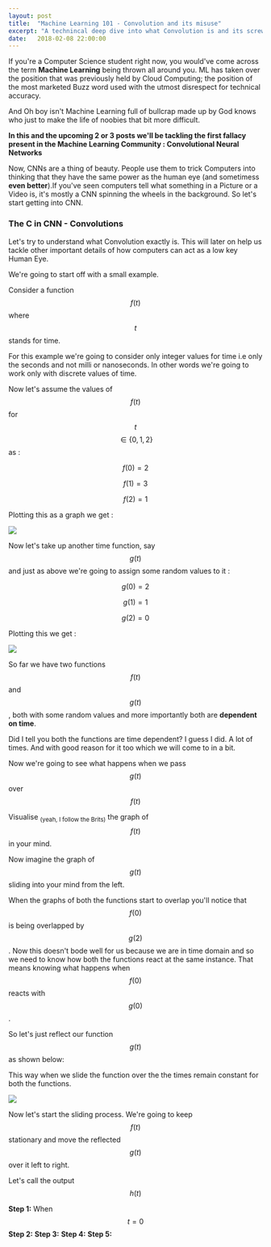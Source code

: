 ```yaml
---
layout: post
title:  "Machine Learning 101 - Convolution and its misuse"
excerpt: "A technincal deep dive into what Convolution is and its screwed up usage in Machine Learning"
date:   2018-02-08 22:00:00
---
```



If you're a Computer Science student right now, you would've come across the term <strong>Machine Learning</strong> being thrown all around you. ML has taken over the position that was previously held by Cloud Computing; the position of the most marketed Buzz word used with the utmost disrespect for technical accuracy. 

And Oh boy isn't Machine Learning full of bullcrap made up by God knows who just to make the life of noobies that bit more difficult.

<strong> In this and the upcoming 2 or 3 posts we'll be tackling the first fallacy present in the Machine Learning Community : Convolutional Neural Networks</strong>

Now, CNNs are a thing of beauty. People use them to trick Computers into thinking that they have the same power as the human eye (and sometimess <strong>even better</strong>).If you've seen computers tell what something in a Picture or a Video is, it's mostly a CNN spinning the wheels in the background. So let's start getting into CNN.

### The C in CNN - Convolutions 

Let's try to understand what Convolution exactly is. This will later on help us tackle other important details of how computers can act as a low key Human Eye.

We're going to start off with a small example. 

Consider a function $$ f(t) $$ where $$ t $$ stands for time. 

For this example we're going to consider only integer values for time i.e only the seconds and not milli or nanoseconds. In other words we're going to work only with discrete values of time.

Now let's assume the values of $$ f(t) $$ for $$ t $$ $$ \in \{0,1,2\} $$ as :

$$ f(0) = 2 $$

$$ f(1) = 3 $$

$$ f(2) = 1 $$

Plotting this as a graph we get :

<img src = "https://i.imgur.com/omRE7ju.jpg">

Now let's take up another time function, say $$ g(t) $$ and just as above we're going to assign some random values to it :

$$ g(0) = 2 $$

$$ g(1) = 1 $$

$$ g(2) = 0 $$

Plotting this we get :

<img src = "https://i.imgur.com/BfaKvwr.jpg">

So far we have two functions $$ f(t) $$ and $$ g(t) $$, both with some random values and more importantly both are <strong>dependent on time</strong>.

Did I tell you both the functions are time dependent? I guess I did. A lot of times. And with good reason for it too which we will come to in a bit.

Now we're going to see what happens when we pass $$ g(t) $$ over $$ f(t) $$

Visualise <sub>(yeah, I follow the Brits)</sub> the graph of $$ f(t) $$ in your mind.

Now imagine the graph of $$ g(t) $$ sliding into your mind from the left. 

When the graphs of both the functions start to overlap you'll notice that $$ f(0) $$ is being overlapped by $$ g(2) $$. Now this doesn't bode well for us because we are in time domain and so we need to know how both the functions react at the same instance. That means knowing what happens when $$ f(0) $$ reacts with $$ g(0) $$.


So let's just reflect our function $$ g(t) $$ as shown below:

This way when we slide the function over the the times remain constant for both the functions.

<img src = "https://i.imgur.com/Y18VuTT.jpg"> 

Now let's start the sliding process. We're going to keep $$ f(t) $$ stationary and move the reflected $$ g(t) $$ over it left to right.

Let's call the output $$ h(t) $$

<strong>Step 1:</strong> When $$ t = 0 $$ 
<strong>Step 2:</strong>
<strong>Step 3:</strong>
<strong>Step 4:</strong>
<strong>Step 5:</strong>

